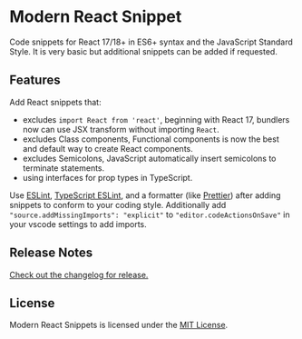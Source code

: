 # Modern React Snippet

Code snippets for React 17/18+ in ES6+ syntax and the JavaScript Standard Style.
It is very basic but additional snippets can be added if requested.

## Features

Add React snippets that:

- excludes `import React from 'react'`, beginning with React 17, bundlers now
  can use JSX transform without importing `React`.
- excludes Class components, Functional components is now the best and default
  way to create React components.
- excludes Semicolons, JavaScript automatically insert semicolons to terminate
  statements.
- using interfaces for prop types in TypeScript.

Use [ESLint](https://eslint.org), [TypeScript ESLint][1], and a formatter
(like [Prettier](https://prettier.io)) after adding snippets to conform to your
coding style. Additionally add `"source.addMissingImports": "explicit"` to
`"editor.codeActionsOnSave"` in your vscode settings to add imports.

## Release Notes

[Check out the changelog for release.](CHANGELOG.md)

## License

Modern React Snippets is licensed under the [MIT License](LICENSE.md).

[1]: https://typescript-eslint.io/
